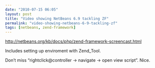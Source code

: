 ```yaml
---
date: "2010-07-15 06:05"
layout: post
title: "Video showing NetBeans 6.9 tackling ZF"
permalink: "video-showing-netbeans-6-9-tackling-zf"
tags: [netbeans, zend-framework]
---
```


<a href="http://netbeans.org/kb/docs/php/zend-framework-screencast.html">http://netbeans.org/kb/docs/php/zend-framework-screencast.html</a>

Includes setting up enviroment with Zend_Tool.

Don’t miss “rightclick@controller -&gt; navigate -&gt; open view script”. Nice.
